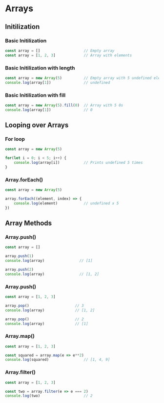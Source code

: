 # Arrays

## Initilization
### Basic Initilization
```js
const array = []                    // Empty array
const array = [1, 2, 3]             // Array with elements
```

### Basic Initilization with length
```js
const array = new Array(5)          // Empty array with 5 undefined elements
console.log(array[1])               // undefined
```

### Basic Initilization with fill
```js
const array = new Array(5).fill(0)  // Array with 5 0s
console.log(array[1])               // 0
```

## Looping over Arrays
### For loop
```js
const array = new Array(5)

for(let i = 0; i < 5; i++) {
    console.log(array[i])           // Prints undefined 5 times
}
```

### Array.forEach()
```js
const array = new Array(5)

array.forEach((element, index) => {
    console.log(element)            // undefined x 5
})
```

## Array Methods
### Array.push()
```js
const array = []

array.push(1)
console.log(array)                // [1]

array.push(2)
console.log(array)                // [1, 2]
```

### Array.push()
```js
const array = [1, 2, 3]

array.pop()                     // 3
console.log(array)              // [1, 2]

array.pop()                     // 2
console.log(array)              // [1]
```

### Array.map()
```js
const array = [1, 2, 3]

const squared = array.map(e => e**2)
console.log(squared)                // [1, 4, 9]
```

### Array.filter()
```js
const array = [1, 2, 3]

const two = array.filter(e => e === 2)
console.log(two)                    // 2
```